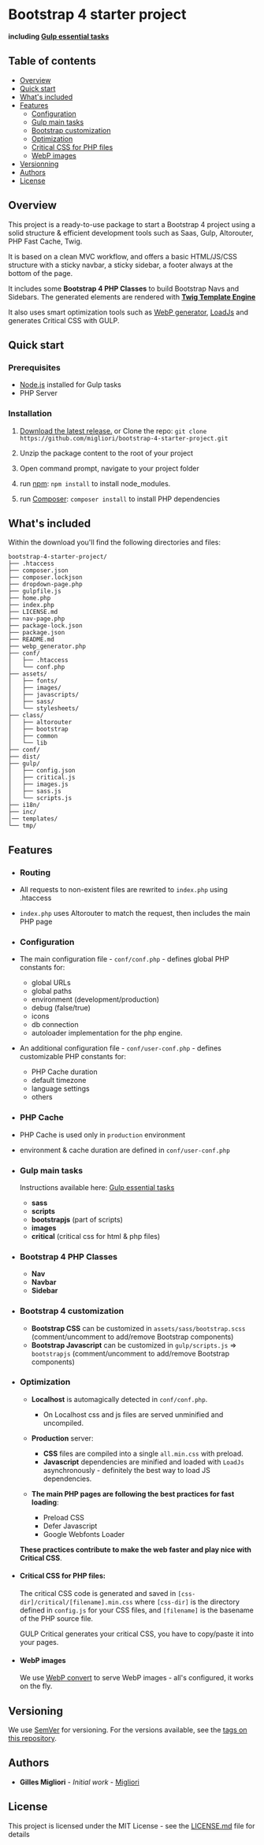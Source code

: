 # Bootstrap 4 starter project

**including [Gulp essential tasks](https://github.com/migliori/gulp-essentials)**

## Table of contents

* [Overview](#overview)
* [Quick start](#quick-start)
* [What's included](#whats-included)
* [Features](#features)
  * [Configuration](#configuration)
  * [Gulp main tasks](#gulp-main-tasks)
  * [Bootstrap customization](#bootstrap-customization)
  * [Optimization](#optimization)
  * [Critical CSS for PHP files](#critical-css-for-php-files)
  * [WebP images](#webp-images)
* [Versionning](#versionning)
* [Authors](#authors)
* [License](#license)

## Overview

This project is a ready-to-use package to start a Bootstrap 4 project using a solid structure & efficient development tools such as Saas, Gulp, Altorouter, PHP Fast Cache, Twig.

It is based on a clean MVC workflow, and offers a basic HTML/JS/CSS structure with a sticky navbar, a sticky sidebar, a footer always at the bottom of the page.

It includes some **Bootstrap 4 PHP Classes** to build Bootstrap Navs and Sidebars. The generated elements are rendered with **[Twig Template Engine](https://twig.symfony.com/)**

It also uses smart optimization tools such as [WebP generator](https://github.com/rosell-dk/webp-convert), [LoadJs](https://github.com/muicss/loadjs) and generates Critical CSS with GULP.

## Quick start

### Prerequisites

* [Node.js](https://nodejs.org) installed for Gulp tasks
* PHP Server

### Installation

1. [Download the latest release.](https://github.com/migliori/bootstrap-4-starter-project/archive/master.zip)
   or Clone the repo: `git clone https://github.com/migliori/bootstrap-4-starter-project.git`

2. Unzip the package content to the root of your project

3. Open command prompt, navigate to your project folder
4.  run [npm](https://www.npmjs.com/): `npm install` to install node_modules.
5.  run [Composer](https://getcomposer.org/): `composer install` to install PHP dependencies


## What's included

Within the download you'll find the following directories and files:

```
bootstrap-4-starter-project/
├── .htaccess
├── composer.json
├── composer.lockjson
├── dropdown-page.php
├── gulpfile.js
├── home.php
├── index.php
├── LICENSE.md
├── nav-page.php
├── package-lock.json
├── package.json
├── README.md
├── webp_generator.php
├── conf/
│   ├── .htaccess
│   └── conf.php
├── assets/
│   ├── fonts/
│   ├── images/
│   ├── javascripts/
│   ├── sass/
│   └── stylesheets/
├── class/
│   ├── altorouter
│   ├── bootstrap
│   ├── common
│   └── lib
├── conf/
├── dist/
├── gulp/
│   ├── config.json
│   ├── critical.js
│   ├── images.js
│   ├── sass.js
│   └── scripts.js
├── i18n/
├── inc/
│── templates/
└── tmp/
```

## Features

* ### Routing
 * All requests to non-existent files are rewrited to `index.php` using .htaccess
 * `index.php` uses Altorouter to match the request, then includes the main PHP page

* ### Configuration
* The main configuration file - `conf/conf.php` - defines global PHP constants for:
  * global URLs
  * global paths
  * environment (development/production)
  * debug (false/true)
  * icons
  * db connection
  * autoloader implementation for the php engine.
* An additional configuration file - `conf/user-conf.php` - defines customizable PHP constants for:
  * PHP Cache duration
  * default timezone
  * language settings
  * others

* ### PHP Cache
 * PHP Cache is used only in `production` environment
 * environment & cache duration are defined in `conf/user-conf.php`

* ### Gulp main tasks
  Instructions available here: [Gulp essential tasks](https://github.com/migliori/gulp-essentials)

  * **sass**
  * **scripts**
  * **bootstrapjs** (part of scripts)
  * **images**
  * **critical** (critical css for html & php files)

* ### Bootstrap 4 PHP Classes

  * **Nav**
  * **Navbar**
  * **Sidebar**

* ### Bootstrap 4 customization
  * **Bootstrap CSS** can be customized in `assets/sass/bootstrap.scss` (comment/uncomment to add/remove Bootstrap components)
  * **Bootstrap Javascript** can be customized in `gulp/scripts.js` => `bootstrapjs` (comment/uncomment to add/remove Bootstrap components)

* ### Optimization

  * **Localhost** is automagically detected in `conf/conf.php`.
    * On Localhost css and js files are served unminified and uncompiled.
  * **Production** server:
    * **CSS** files are compiled into a single `all.min.css` with preload.
    * **Javascript** dependencies are minified and loaded with `LoadJs` asynchronously - definitely the best way to load JS dependencies.

  * **The main PHP pages are following the best practices for fast loading**:

    * Preload CSS
    * Defer Javascript
    * Google Webfonts Loader

   **These practices contribute to make the web faster and play nice with Critical CSS**.

* #### Critical CSS for PHP files:

  The critical CSS code is generated and saved in `[css-dir]/critical/[filename].min.css` where `[css-dir]` is the directory defined in `config.js` for your CSS files, and `[filename]` is the basename of the PHP source file.

  GULP Critical generates your critical CSS, you have to copy/paste it into your pages.

* #### WebP images

  We use [WebP convert](https://github.com/rosell-dk/webp-convert) to serve WebP images - all's configured, it works on the fly.

## Versioning

We use [SemVer](http://semver.org/) for versioning. For the versions available, see the [tags on this repository](https://github.com/migliori/bootstrap-4-starter-project/tags).

## Authors

* **Gilles Migliori** - _Initial work_ - [Migliori](https://github.com/migliori)

## License

This project is licensed under the MIT License - see the [LICENSE.md](LICENSE.md) file for details
